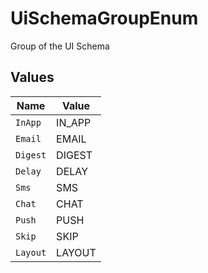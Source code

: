 # UiSchemaGroupEnum

Group of the UI Schema


## Values

| Name     | Value    |
| -------- | -------- |
| `InApp`  | IN_APP   |
| `Email`  | EMAIL    |
| `Digest` | DIGEST   |
| `Delay`  | DELAY    |
| `Sms`    | SMS      |
| `Chat`   | CHAT     |
| `Push`   | PUSH     |
| `Skip`   | SKIP     |
| `Layout` | LAYOUT   |